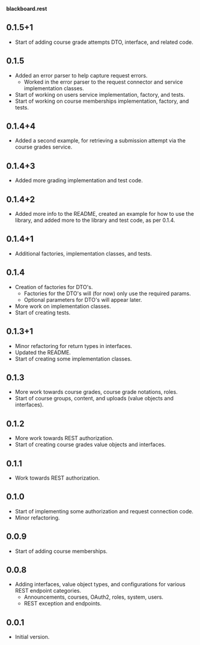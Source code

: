**blackboard.rest**

## 0.1.5+1
- Start of adding course grade attempts DTO, interface, and related code.

## 0.1.5
- Added an error parser to help capture request errors.
  - Worked in the error parser to the request connector and service
  implementation classes.
- Start of working on users service implementation, factory, and tests.
- Start of working on course memberships implementation, factory, and tests.

## 0.1.4+4
- Added a second example, for retrieving a submission attempt via the course
grades service.

## 0.1.4+3
- Added more grading implementation and test code.

## 0.1.4+2
- Added more info to the README, created an example for how to use the library,
and added more to the library and test code, as per 0.1.4.

## 0.1.4+1
- Additional factories, implementation classes, and tests.

## 0.1.4
- Creation of factories for DTO's.
  - Factories for the DTO's will (for now) only use the required params.
  - Optional parameters for DTO's will appear later.
- More work on implementation classes.
- Start of creating tests.

## 0.1.3+1
- Minor refactoring for return types in interfaces.
- Updated the README.
- Start of creating some implementation classes.

## 0.1.3
- More work towards course grades, course grade notations, roles.
- Start of course groups, content, and uploads (value objects and interfaces).

## 0.1.2
- More work towards REST authorization.
- Start of creating course grades value objects and interfaces.

## 0.1.1
- Work towards REST authorization.

## 0.1.0
- Start of implementing some authorization and request connection code.
- Minor refactoring.

## 0.0.9
- Start of adding course memberships.

## 0.0.8
- Adding interfaces, value object types, and configurations for various REST
endpoint categories.
  - Announcements, courses, OAuth2, roles, system, users.
  - REST exception and endpoints.

## 0.0.1
- Initial version.
